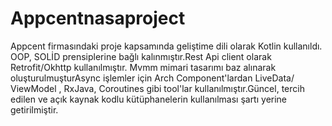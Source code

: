 # Appcentnasaproject
Appcent firmasındaki proje kapsamında geliştime dili olarak Kotlin kullanıldı. OOP, SOLİD prensiplerine bağlı kalınmıştır.Rest Api client olarak Retrofit/Okhttp kullanılmıştır.  Mvmm mimari tasarımı baz alınarak oluşturulmuşturAsync işlemler için Arch Component'lardan LiveData/ ViewModel , RxJava, Coroutines gibi tool'lar kullanılmıştır.Güncel, tercih edilen ve açık kaynak kodlu kütüphanelerin kullanılması şartı yerine getirilmiştir.
